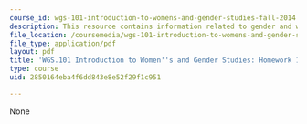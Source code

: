 ```yaml
---
course_id: wgs-101-introduction-to-womens-and-gender-studies-fall-2014
description: This resource contains information related to gender and work.
file_location: /coursemedia/wgs-101-introduction-to-womens-and-gender-studies-fall-2014/2850164eba4f6dd843e8e52f29f1c951_MITWGS_101F14_Hwork14.pdf
file_type: application/pdf
layout: pdf
title: 'WGS.101 Introduction to Women''s and Gender Studies: Homework 14 Clothing'
type: course
uid: 2850164eba4f6dd843e8e52f29f1c951

---
```

None